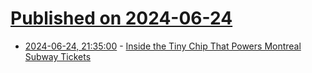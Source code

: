 # [Published on 2024-06-24](index.md)

* [2024-06-24, 21:35:00](https://soylentnews.org/article.pl?sid=24/06/24/0330226&from=rss) - [Inside the Tiny Chip That Powers Montreal Subway Tickets](https://soylentnews.org/article.pl?sid=24/06/24/0330226&from=rss)
